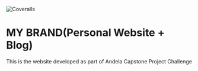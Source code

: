  ![Coveralls](https://github.com/Himbaza123h/My_Brand_Cohort8)
# MY BRAND(Personal Website + Blog)
   This is the website developed as part of Andela Capstone Project Challenge
